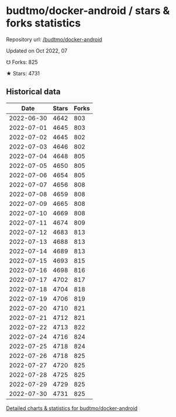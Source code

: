 # budtmo/docker-android / stars & forks statistics

Repository url: [/budtmo/docker-android](https://github.com/budtmo/docker-android)

Updated on Oct 2022, 07

☋ Forks: 825

★ Stars: 4731

## Historical data
| Date | Stars | Forks |
|------|-------|-------|
| 2022-06-30 | 4642 | 803 | 
| 2022-07-01 | 4645 | 803 | 
| 2022-07-02 | 4645 | 802 | 
| 2022-07-03 | 4646 | 802 | 
| 2022-07-04 | 4648 | 805 | 
| 2022-07-05 | 4650 | 805 | 
| 2022-07-06 | 4654 | 805 | 
| 2022-07-07 | 4656 | 808 | 
| 2022-07-08 | 4659 | 808 | 
| 2022-07-09 | 4665 | 808 | 
| 2022-07-10 | 4669 | 808 | 
| 2022-07-11 | 4674 | 809 | 
| 2022-07-12 | 4683 | 813 | 
| 2022-07-13 | 4688 | 813 | 
| 2022-07-14 | 4689 | 813 | 
| 2022-07-15 | 4693 | 815 | 
| 2022-07-16 | 4698 | 816 | 
| 2022-07-17 | 4702 | 817 | 
| 2022-07-18 | 4704 | 818 | 
| 2022-07-19 | 4706 | 819 | 
| 2022-07-20 | 4710 | 821 | 
| 2022-07-21 | 4712 | 821 | 
| 2022-07-22 | 4713 | 822 | 
| 2022-07-24 | 4716 | 824 | 
| 2022-07-25 | 4718 | 824 | 
| 2022-07-26 | 4718 | 825 | 
| 2022-07-27 | 4720 | 825 | 
| 2022-07-28 | 4725 | 825 | 
| 2022-07-29 | 4729 | 825 | 
| 2022-07-30 | 4731 | 825 | 


[Detailed charts & statistics for budtmo/docker-android](https://reviewgithub.com/rep/budtmo/docker-android)
